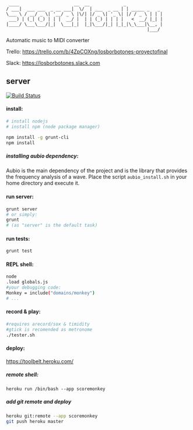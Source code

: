 ```
 ____                     __  __             _              
/ ___|  ___ ___  _ __ ___|  \/  | ___  _ __ | | _____ _   _ 
\___ \ / __/ _ \| '__/ _ \ |\/| |/ _ \| '_ \| |/ / _ \ | | |
 ___) | (_| (_) | | |  __/ |  | | (_) | | | |   <  __/ |_| |
|____/ \___\___/|_|  \___|_|  |_|\___/|_| |_|_|\_\___|\__, |
                                                      |___/ 
```
Automatic music to MIDI converter

Trello: https://trello.com/b/4ZpCOXng/losborbotones-proyectofinal

Slack: https://losborbotones.slack.com 

## server

[![Build Status](https://semaphoreci.com/api/v1/projects/7f2c0aa5-872c-4170-8077-9f64bb5dfd5c/408337/badge.svg)](https://semaphoreci.com/rodri042/scoremonkey) 

#### install:
```bash
# install nodejs
# install npm (node package manager)

npm install -g grunt-cli
npm install
```

##### installing aubio dependency:
Aubio is the main dependency of the project and is the library that provides the frequency analysis of a  wave. Place the script `aubio_install.sh` in your home directory and execute it.

#### run server:
```bash
grunt server
# or simply:
grunt
# (as "server" is the default task)
```

#### run tests:
```bash
grunt test
```

#### REPL shell:
```bash
node
.load globals.js
#your debugging code:
Monkey = include("domains/monkey")
# ...
```

#### record & play:
```bash
#requires arecord/sox & timidity
#gtick is recomended as metronome
./tester.sh
```

#### deploy:
https://toolbelt.heroku.com/

##### remote shell:
```heroku run /bin/bash --app scoremonkey```

##### add git remote and deploy
```bash
heroku git:remote --app scoremonkey
git push heroku master
```
